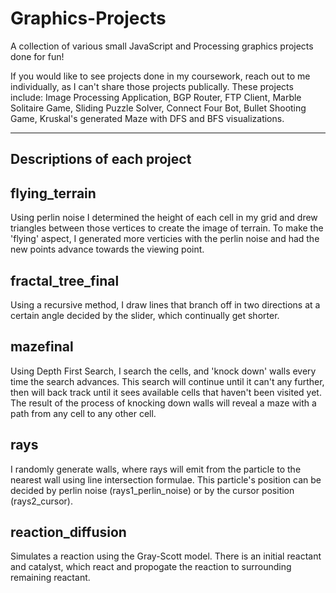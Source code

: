 # Graphics-Projects
A collection of various small JavaScript and Processing graphics projects done for fun!

If you would like to see projects done in my coursework, reach out to me individually, as I can't share those projects publically. These projects include:
Image Processing Application, BGP Router,  FTP Client, Marble Solitaire Game, Sliding Puzzle Solver, Connect Four Bot, Bullet Shooting Game, Kruskal's generated Maze with DFS and BFS visualizations.

----------------------------
Descriptions of each project
----------------------------

flying_terrain
--------------
Using perlin noise I determined the height of each cell in my grid and drew triangles between those vertices to create the image of terrain. 
To make the 'flying' aspect, I generated more verticies with the perlin noise and had the new points advance towards the viewing point.


fractal_tree_final
------------------
Using a recursive method, I draw lines that branch off in two directions at a certain angle decided by the slider, which continually get shorter.

mazefinal
---------
Using Depth First Search, I search the cells, and 'knock down' walls every time the search advances. This search will continue until it can't any further, 
then will back track until it sees available cells that haven't been visited yet. The result of the process of knocking down walls will reveal a maze 
with a path from any cell to any other cell. 

rays
----
I randomly generate walls, where rays will emit from the particle to the nearest wall using line intersection formulae. This particle's position can be 
decided by perlin noise (rays1_perlin_noise) or by the cursor position (rays2_cursor). 

reaction_diffusion
------------------
Simulates a reaction using the Gray-Scott model. There is an initial reactant and catalyst, which react and propogate the reaction to surrounding remaining reactant.
